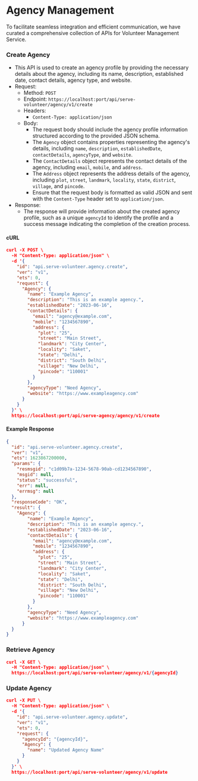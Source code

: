 # Agency Management

To facilitate seamless integration and efficient communication, we have curated a comprehensive collection of APIs for Volunteer Management Service.&#x20;

### Create Agency

* This API is used to create an agency profile by providing the necessary details about the agency, including its name, description, established date, contact details, agency type, and website.
* Request:
  * Method: `POST`
  * Endpoint: `https://localhost:port/api/serve-volunteer/agency/v1/create`
  * Headers:
    * `Content-Type: application/json`
  * Body:
    * The request body should include the agency profile information structured according to the provided JSON schema.
    * The `Agency` object contains properties representing the agency's details, including `name`, `description`, `establishedDate`, `contactDetails`, `agencyType`, and `website`.
    * The `ContactDetails` object represents the contact details of the agency, including `email`, `mobile`, and `address`.
    * The `Address` object represents the address details of the agency, including `plot`, `street`, `landmark`, `locality`, `state`, `district`, `village`, and `pincode`.
    * Ensure that the request body is formatted as valid JSON and sent with the `Content-Type` header set to `application/json`.
* Response:
  * The response will provide information about the created agency profile, such as a unique `agencyId` to identify the profile and a success message indicating the completion of the creation process.

#### cURL

```json
curl -X POST \
  -H "Content-Type: application/json" \
  -d '{
    "id": "api.serve-volunteer.agency.create",
    "ver": "v1",
    "ets": 0,
    "request": {
      "Agency": {
        "name": "Example Agency",
        "description": "This is an example agency.",
        "establishedDate": "2023-06-16",
        "contactDetails": {
          "email": "agency@example.com",
          "mobile": "1234567890",
          "address": {
            "plot": "25",
            "street": "Main Street",
            "landmark": "City Center",
            "locality": "Saket",
            "state": "Delhi",
            "district": "South Delhi",
            "village": "New Delhi",
            "pincode": "110001"
          }
        },
        "agencyType": "Need Agency",
        "website": "https://www.exampleagency.com"
      }
    }
  }' \
  https://localhost:port/api/serve-agency/agency/v1/create

```

#### Example Response

```json
{
  "id": "api.serve-volunteer.agency.create",
  "ver": "v1",
  "ets": 1623867200000,
  "params": {
    "resmsgid": "c1d09b7a-1234-5678-90ab-cd1234567890",
    "msgid": null,
    "status": "successful",
    "err": null,
    "errmsg": null
  },
  "responseCode": "OK",
  "result": {
    "Agency": {
        "name": "Example Agency",
        "description": "This is an example agency.",
        "establishedDate": "2023-06-16",
        "contactDetails": {
          "email": "agency@example.com",
          "mobile": "1234567890",
          "address": {
            "plot": "25",
            "street": "Main Street",
            "landmark": "City Center",
            "locality": "Saket",
            "state": "Delhi",
            "district": "South Delhi",
            "village": "New Delhi",
            "pincode": "110001"
          }
        },
        "agencyType": "Need Agency",
        "website": "https://www.exampleagency.com"
      }
  }
}
```

### Retrieve Agency

```json
curl -X GET \
  -H "Content-Type: application/json" \
  https://localhost:port/api/serve-volunteer/agency/v1/{agencyId}
```

### Update Agency

```json
curl -X PUT \
  -H "Content-Type: application/json" \
  -d '{
    "id": "api.serve-volunteer.agency.update",
    "ver": "v1",
    "ets": 0,
    "request": {
      "agencyId": "{agencyId}",
      "Agency": {
        "name": "Updated Agency Name"
      }
    }
  }' \
  https://localhost:port/api/serve-volunteer/agency/v1/update
```

